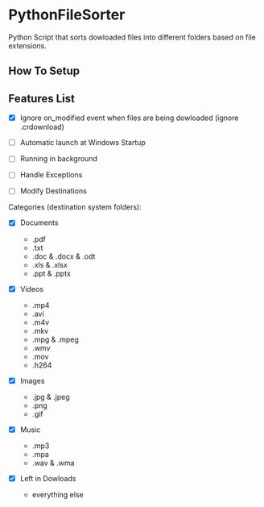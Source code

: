 # PythonFileSorter
Python Script that sorts dowloaded files into different folders based on file extensions.

## How To Setup

## Features List

- [x] Ignore on_modified event when files are being dowloaded (ignore .crdownload)
- [ ] Automatic launch at Windows Startup
- [ ] Running in background
- [ ] Handle Exceptions
- [ ] Modify Destinations


Categories (destination system folders): 

- [x] Documents 
  - .pdf
  - .txt
  - .doc & .docx & .odt
  - .xls & .xlsx
  - .ppt & .pptx

- [x] Videos
  - .mp4
  - .avi
  - .m4v
  - .mkv
  - .mpg & .mpeg
  - .wmv
  - .mov
  - .h264


- [x] Images
  - .jpg & .jpeg
  - .png
  - .gif

- [x] Music
  - .mp3 
  - .mpa
  - .wav & .wma

- [x] Left in Dowloads
  - everything else
